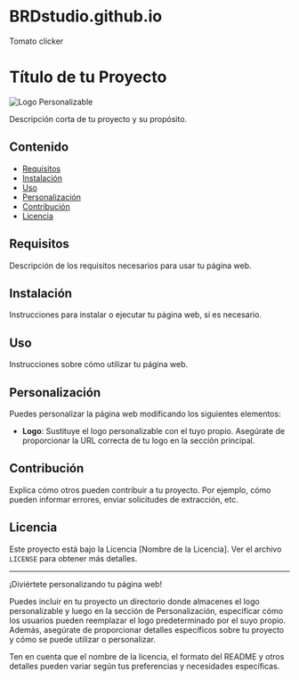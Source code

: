 # BRDstudio.github.io
Tomato clicker
# Título de tu Proyecto

![Logo Personalizable](https://th.bing.com/th/id/OIG.v20oaf1JjcVfvpuUSOHt?w=270&h=270&c=6&r=0&o=5&pid=ImgGn)

Descripción corta de tu proyecto y su propósito.

## Contenido

- [Requisitos](#requisitos)
- [Instalación](#instalación)
- [Uso](#uso)
- [Personalización](#personalización)
- [Contribución](#contribución)
- [Licencia](#licencia)

## Requisitos

Descripción de los requisitos necesarios para usar tu página web.

## Instalación

Instrucciones para instalar o ejecutar tu página web, si es necesario.

## Uso

Instrucciones sobre cómo utilizar tu página web.

## Personalización

Puedes personalizar la página web modificando los siguientes elementos:

- **Logo**: Sustituye el logo personalizable con el tuyo propio. Asegúrate de proporcionar la URL correcta de tu logo en la sección principal.

## Contribución

Explica cómo otros pueden contribuir a tu proyecto. Por ejemplo, cómo pueden informar errores, enviar solicitudes de extracción, etc.

## Licencia

Este proyecto está bajo la Licencia [Nombre de la Licencia]. Ver el archivo `LICENSE` para obtener más detalles.

---

¡Diviértete personalizando tu página web!

Puedes incluir en tu proyecto un directorio donde almacenes el logo personalizable y luego en la sección de Personalización, especificar cómo los usuarios pueden reemplazar el logo predeterminado por el suyo propio. Además, asegúrate de proporcionar detalles específicos sobre tu proyecto y cómo se puede utilizar o personalizar.

Ten en cuenta que el nombre de la licencia, el formato del README y otros detalles pueden variar según tus preferencias y necesidades específicas.
